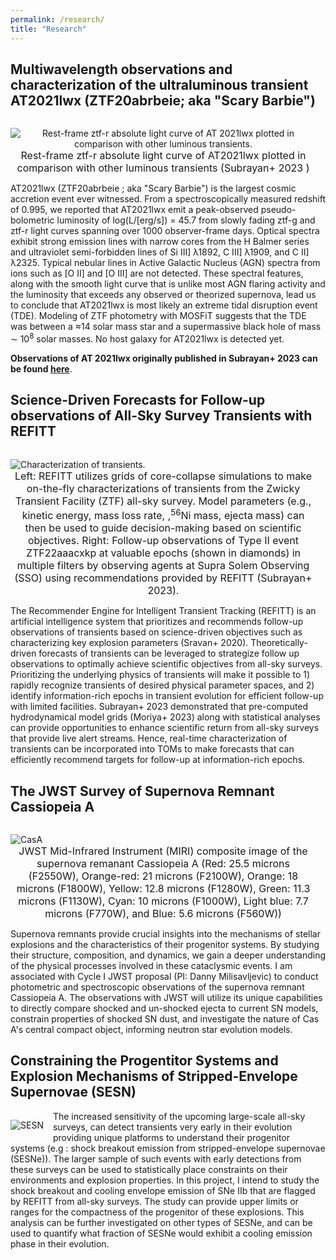 ```yaml
---
permalink: /research/
title: "Research"
---
```


<!---## Locations of key files/directories

* Basic config options: _config.yml
* Top navigation bar config: _data/navigation.yml
* Single pages: _pages/
* Collections of pages are .md or .html files in:
  * _publications/
  * _portfolio/
  * _posts/
  * _teaching/
  * _talks/
* Footer: _includes/footer.html
* Static files (like PDFs): /files/
* Profile image (can set in _config.yml): images/profile.png -->

<style>
img {
  float: left;
}
</style>

<h2> Multiwavelength observations and characterization of the ultraluminous transient AT2021lwx (ZTF20abrbeie; aka "Scary Barbie") </h2>

<p style="text-align:center;max-width:100%;margin-right:15px;padding-bottom:-10px;display:block;float:left;vertical-align:top"><img src="https://bhagyasubrayan.github.io/images/Scary_Barbie.png" alt="Rest-frame ztf-r absolute light curve of AT 2021lwx plotted in comparison with other luminous transients." data-api-endpoint="https://bhagyasubrayan.github.io/images/Scary_Barbie.png" data-api-returntype="File" /><br /><span style="font-size: medium;"> Rest-frame ztf-r absolute light curve of AT2021lwx plotted in comparison with other luminous transients (<a href="https://iopscience.iop.org/article/10.3847/2041-8213/accf1a/meta" style="text-decoration: none">Subrayan+ 2023 </a>)</span></p>

<!--- <p><img src="https://bhagyasubrayan.github.io/images/Scary_Barbie.png" alt="Absolute Magnitude Light Curve" style="max-width:50%;margin-right:15px;">--->
<p> AT2021lwx (<a href = "https://alerce.online/object/ZTF20abrbeie" style = "text-decoration:none" >ZTF20abrbeie </a>; aka "Scary Barbie") is the <a href="https://www.usatoday.com/story/news/nation/2023/05/12/largest-space-explosion-scary-barbie-black-hole/70212322007/" style="text-decoration:none">largest cosmic accretion event</a> ever witnessed. From a spectroscopically measured redshift of 0.995, we reported that AT2021lwx emit a peak-observed pseudo-bolometric luminosity of log(L/[erg/s]) = 45.7 from slowly fading ztf-g and ztf-r light curves spanning over 1000 observer-frame days. Optical spectra exhibit strong emission lines with narrow cores from the H Balmer series and ultraviolet semi-forbidden lines of Si III] λ1892, C III] λ1909, and  C II] λ2325. Typical nebular lines in <a href="https://en.wikipedia.org/wiki/Active_galactic_nucleus" style="text-decoration:none"> Active Galactic Nucleus (AGN) </a> spectra from ions such as [O II] and [O III] are not detected. These spectral features, along with the smooth light curve that is unlike most AGN flaring activity and the luminosity that exceeds any observed or theorized supernova, lead us to conclude that AT2021lwx is most likely an extreme <a href = "https://en.wikipedia.org/wiki/Tidal_disruption_event" style = "text-decoration:none">tidal disruption event (TDE)</a>. Modeling of ZTF photometry with <a href ="https://mosfit.readthedocs.io/en/latest/" style = "text-decoration:none">MOSFiT</a> suggests that the TDE was between a ≈14 solar mass star and a supermassive black hole of mass ∼ 10<sup>8</sup> solar masses. No host galaxy for AT2021lwx is detected yet. </p> 
<p><strong>Observations of AT 2021lwx originally published in <a href="https://iopscience.iop.org/article/10.3847/2041-8213/accf1a/meta" style="text-decoration: none">Subrayan+ 2023 </a> can be found <a href="https://bhagyasubrayan.github.io/files/AT2021lwx_Scary_Barbie_data.tar.gz" download>here</a></strong>. </p>

 
<h2> Science-Driven Forecasts for Follow-up observations of All-Sky Survey Transients with REFITT</h2>

<p style="text-align:center;max-width:100%;margin-right:15px;padding-bottom:-10px;display:block;float:left;vertical-align:top"><img src="https://bhagyasubrayan.github.io/images/Science_Follow_up.png" alt="Characterization of transients." data-api-endpoint="https://bhagyasubrayan.github.io/images/Science_Follow_up.png" data-api-returntype="File" /><br /><span style="font-size: medium;"> Left: REFITT utilizes grids of core-collapse simulations to make on-the-fly characterizations of transients from the <a href="https://www.ztf.caltech.edu/" style = "text-decoration:none"> Zwicky Transient Facility (ZTF)</a> all-sky survey. Model parameters (e.g., kinetic energy, mass loss rate, ,<sup>56</sup>Ni mass, ejecta mass) can then be used to guide decision-making based on scientific objectives. Right: Follow-up observations of Type II event ZTF22aaacxkp at valuable epochs (shown in diamonds) in multiple filters by observing agents at Supra
Solem Observing (SSO) using recommendations provided by REFITT (<a href="https://iopscience.iop.org/article/10.3847/1538-4357/aca80a" style="text-decoration: none">Subrayan+ 2023</a>). </span></p>

<!--- <p><img src="https://bhagyasubrayan.github.io/images/Science_Follow_up.png" alt="Charaterization and Augmentation" style="max-width:55%;margin-right:15px;">--->
<p>The Recommender Engine for Intelligent Transient Tracking (REFITT) is an artificial intelligence system that prioritizes and recommends follow-up observations of transients based on science-driven objectives such as characterizing key explosion parameters (<a href="https://iopscience.iop.org/article/10.3847/1538-4357/ab8128" style="text-decoration: none">Sravan+ 2020</a>). Theoretically-driven forecasts of transients can be leveraged to strategize follow up observations to optimally achieve scientific objectives from all-sky surveys. Prioritizing the underlying physics of transients will make it possible to 1) rapidly recognize transients of desired physical parameter spaces, and 2) identify information-rich epochs in transient evolution for efficient follow-up with limited facilities. <a href="https://iopscience.iop.org/article/10.3847/1538-4357/aca80a" style="text-decoration: none">Subrayan+ 2023</a> demonstrated that pre-computed hydrodynamical model grids (<a href="https://academic.oup.com/pasj/advance-article-abstract/doi/10.1093/pasj/psad024/7140554" style="text-decoration: none">Moriya+ 2023</a>) along with statistical analyses can provide opportunities to enhance scientific return from all-sky surveys that provide live alert streams. Hence, real-time characterization of transients can be incorporated into TOMs to make forecasts that can efficiently recommend targets for follow-up at information-rich epochs.</p>

<h2>The JWST Survey of Supernova Remnant Cassiopeia A</h2>
<p style="text-align:center;max-width:100%;margin-right:15px;padding-bottom:-10px;display:block;float:left;vertical-align:top"><img src="https://bhagyasubrayan.github.io/images/CasA.jpeg" alt="CasA" data-api-endpoint="https://bhagyasubrayan.github.io/images/CasA.jpeg" data-api-returntype="File" /><br /><span style="font-size: medium;">JWST Mid-Infrared Instrument (MIRI) composite image of the supernova remanant Cassiopeia A (Red: 25.5 microns (F2550W), Orange-red: 21 microns (F2100W), Orange: 18 microns (F1800W), Yellow: 12.8 microns (F1280W), Green: 11.3 microns (F1130W), Cyan: 10 microns (F1000W), Light blue: 7.7 microns (F770W), and Blue: 5.6 microns (F560W))</span></p>

<!--- <p><img src="https://bhagyasubrayan.github.io/images/CasA.jpeg" alt="Cas A JWST" style="max-width:55%;margin-right:15px;">--->
<p>Supernova remnants provide crucial insights into the mechanisms of stellar explosions and the characteristics of their progenitor systems. By studying their structure, composition, and dynamics, we gain a deeper understanding of the physical processes involved in these cataclysmic events. I am associated with <a href="https://www.stsci.edu/jwst/science-execution/program-information.html?id=1947" style="text-decoration:none">Cycle I JWST proposal</a> (PI: Danny Milisavljevic) to conduct photometric and spectroscopic observations of the supernova remnant Cassiopeia A. The observations with JWST will utilize its unique capabilities to directly compare shocked and un-shocked ejecta to current SN models, constrain properties of shocked SN dust, and investigate the nature of Cas A's central compact object, informing neutron star evolution models. </p>

<h2> Constraining the Progentitor Systems and Explosion Mechanisms of Stripped-Envelope Supernovae (SESN) </h2>
<p style="text-align:center;max-width:100%;margin-right:15px;padding-bottom:-10px;display:block;float:left;vertical-align:top"><img src="https://bhagyasubrayan.github.io/images/SESN.jpeg" alt="SESN" data-api-endpoint="https://bhagyasubrayan.github.io/images/SESN.jpeg" data-api-returntype="File" /><br /><span style="font-size: medium;"></span></p>
<!--- <p><img src="https://bhagyasubrayan.github.io/images/SESN.jpeg" alt="Stripped Envelope Supernove" style="max-width:55%;margin-right:15px;">--->

<p>The increased sensitivity of the upcoming large-scale all-sky surveys, can detect transients very early in their evolution providing unique platforms to understand their progenitor systems (e.g : shock breakout emission from <a href="https://en.wikipedia.org/wiki/Type_Ib_and_Ic_supernovae" style = "text-decoration:none">stripped-envelope supernovae (SESNe)</a>). The larger sample of such events with early detections from these surveys can be used to statistically place constraints on their environments and explosion properties. In this project, I intend to study the shock breakout and cooling envelope emission of SNe IIb that are flagged by REFITT from all-sky surveys. The study can provide upper limits or ranges for the compactness of the progenitor of these explosions. This analysis can be further investigated on other types of SESNe, and can be used to quantify what fraction of SESNe would exhibit a cooling emission phase in their evolution.</p>
